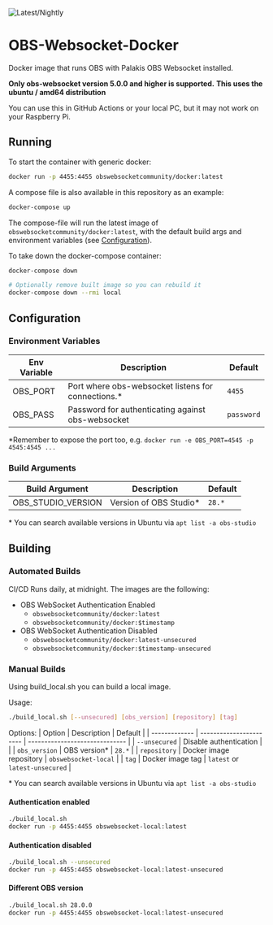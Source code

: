 ![Latest/Nightly](https://github.com/obs-websocket-community-projects/obs-websocket-docker/actions/workflows/docker-latest.yml/badge.svg)

# OBS-Websocket-Docker

Docker image that runs OBS with Palakis OBS Websocket installed.

**Only obs-websocket version 5.0.0 and higher is supported.**
**This uses the ubuntu / amd64 distribution**

You can use this in GitHub Actions or your local PC, but it may not work on your Raspberry Pi.

## Running

To start the container with generic docker:

```sh
docker run -p 4455:4455 obswebsocketcommunity/docker:latest
```

A compose file is also available in this repository as an example:

```sh
docker-compose up
```

The compose-file will run the latest image of `obswebsocketcommunity/docker:latest`, with the default build args and environment variables (see [Configuration](#Configuration)).

To take down the docker-compose container:

```sh
docker-compose down

# Optionally remove built image so you can rebuild it
docker-compose down --rmi local
```

## Configuration

### Environment Variables

| Env Variable | Description                                         | Default    |
| ------------ | --------------------------------------------------- | ---------- |
| OBS_PORT     | Port where obs-websocket listens for connections.\* | `4455`     |
| OBS_PASS     | Password for authenticating against obs-websocket   | `password` |

\*Remember to expose the port too, e.g. `docker run -e OBS_PORT=4545 -p 4545:4545 ...`

### Build Arguments

| Build Argument     | Description             | Default |
| ------------------ | ----------------------- | ------- |
| OBS_STUDIO_VERSION | Version of OBS Studio\* | `28.*`  |

\* You can search available versions in Ubuntu via `apt list -a obs-studio`

## Building

### Automated Builds

CI/CD Runs daily, at midnight.
The images are the following:
- OBS WebSocket Authentication Enabled
  - `obswebsocketcommunity/docker:latest`
  - `obswebsocketcommunity/docker:$timestamp` 
- OBS WebSocket Authentication Disabled
  - `obswebsocketcommunity/docker:latest-unsecured`
  - `obswebsocketcommunity/docker:$timestamp-unsecured`

### Manual Builds

Using build_local.sh you can build a local image.

Usage:

```sh
./build_local.sh [--unsecured] [obs_version] [repository] [tag]
```

Options:
| Option        | Description             | Default                        |
| ------------- | ----------------------- | ------------------------------ |
| `--unsecured` | Disable authentication  |                                |
| `obs_version` | OBS version\*           | `28.*`                         |
| `repository`  | Docker image repository | `obswebsocket-local`           |
| `tag`         | Docker image tag        | `latest` or `latest-unsecured` |

\* You can search available versions in Ubuntu via `apt list -a obs-studio`

#### Authentication enabled

```sh
./build_local.sh
docker run -p 4455:4455 obswebsocket-local:latest
```

#### Authentication disabled

```sh
./build_local.sh --unsecured
docker run -p 4455:4455 obswebsocket-local:latest-unsecured
```

#### Different OBS version

```sh
./build_local.sh 28.0.0
docker run -p 4455:4455 obswebsocket-local:latest-unsecured
```
